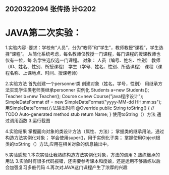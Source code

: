  
## 2020322094 张传扬 计G202
# JAVA第二次实验：
1.实验内容
·要求：学校有“人员”，分为“教师”和“学生”，教师教授“课程”，学生选择“课程”。
从简化系统考虑，每名教师仅教授一门课程，每门课程的授课教师也仅有一位，每
名学生选仅选一门课程。
对象：	人员（编号、姓名、性别）
教师（ID、姓名、性别、所授课程）
			学生（学号、姓名、性别、所选课程）
			课程（课程名称、上课地点、时间、授课老师）

2.实验方法
首先创建一个personner类
创建对象（姓名，学号，性别）
用继承方法实现学生类老师类继承personner
实例化
   Students a=new Students();
	 Teacher b=new Teacher();
	 Course c=new Course("java程序设计");
 SimpleDateFormat df = new SimpleDateFormat("yyyy-MM-dd HH:mm:ss");用SimpleDateFormat方法输出时间
  @Override
	public String toString() {
		// TODO Auto-generated method stub
		return Name;
	}
使用toString（）方法
通过调用函数
3.运行截图





4.实验结果
掌握面向对象的类设计方法（属性、方法）；
掌握类的继承用法，通过构造方法实例化对象；
学会使用super()，用于实例化子类；
掌握使用Object根类的toString（）方法,应用在相关对象的信息输出中。



5.实验感想
1.本次实验让我熟练构造方法实例化对象，方法的调用
2.熟练继承的用法
3.实验时有很多代码报错，还需要参考课本和度娘，还是运用不够熟练以后会加强复习多敲代码
4.再次对JAVA这门课程产生了浓厚的兴趣
